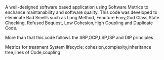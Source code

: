 A well-designed software based application using Software Metrics to enchance maintanability and software quality. This code was developed to eleminate Bad Smells such as Long Method, Feauture Envy,God Class,State Checking,
Refused Bequest, Low Cohesion,High Coupling and Duplicate Code.

More than that this code follows the SRP,OCP,LSP,ISP and DIP principles

Metrics for treatment System lifecycle:  cohesion,complexity,inheritance tree,lines of Code,coupling
